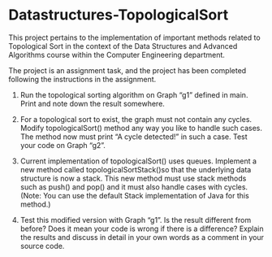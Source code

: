 # Datastructures-TopologicalSort
This project pertains to the implementation of important methods related to Topological Sort in the context of the Data Structures and Advanced Algorithms course within the Computer Engineering department. 

The project is an assignment task, and the project has been completed following the instructions in the assignment.

1. Run the topological sorting algorithm on Graph “g1” defined in main. Print and 
note down the result somewhere. 

2. For a topological sort to exist, the graph must not contain any cycles. Modify
topologicalSort() method any way you like to handle such cases. The 
method now must print “A cycle detected!” in such a case. Test your code on 
Graph “g2”. 

3. Current implementation of topologicalSort() uses queues. Implement a 
new method called topologicalSortStack()so that the underlying data 
structure is now a stack. This new method must use stack methods such as 
push() and pop() and it must also handle cases with cycles. 
(Note: You can use the default Stack implementation of Java for this method.)

4. Test this modified version with Graph “g1”. Is the result different from before? 
Does it mean your code is wrong if there is a difference? Explain the results and 
discuss in detail in your own words as a comment in your source code. 
